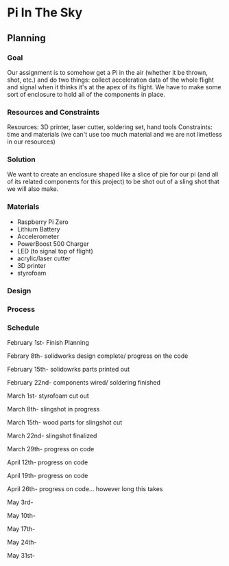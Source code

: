 # Pi In The Sky

## Planning

### Goal
Our assignment is to somehow get a Pi in the air (whether it be thrown, shot, etc.) and do two things: collect acceleration data of the whole flight and signal when it thinks it's at the apex of its flight. We have to make some sort of enclosure to hold all of the components in place. 

### Resources and Constraints
Resources: 3D printer, laser cutter, soldering set, hand tools
Constraints: time and materials (we can't use too much material and we are not limetless in our resources)

### Solution
We want to create an enclosure shaped like a slice of pie for our pi (and all of its related components for this project) to be shot out of a sling shot that we will also make. 

### Materials
- Raspberry Pi Zero
- Lithium Battery
- Accelerometer
- PowerBoost 500 Charger
- LED (to signal top of flight)
- acrylic/laser cutter
- 3D printer
- styrofoam

### Design



### Process



### Schedule

February 1st- Finish Planning

Febrary 8th- solidworks design complete/ progress on the code

February 15th- solidowrks parts printed out

February 22nd- components wired/ soldering finished

March 1st- styrofoam cut out

March 8th- slingshot in progress

March 15th- wood parts for slingshot cut

March 22nd- slingshot finalized

March 29th- progress on code

April 12th- progress on code

April 19th- progress on code

April 26th- progress on code... however long this takes

May 3rd-

May 10th-

May 17th-

May 24th-

May 31st- 


